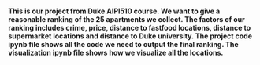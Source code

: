 #### This is our project from Duke AIPI510 course. We want to give a reasonable ranking of the 25 apartments we collect. The factors of our ranking includes crime, price, distance to fastfood locations, distance to supermarket locations and distance to Duke university. The project code ipynb file shows all the code we need to output the final ranking. The visualization ipynb file shows how we visualize all the locations.
